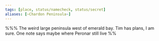```yaml
---
tags: [place, status/namecheck, status/secret]
aliases: [~Chardon Peninsula~]
---
```


%%% The weird large peninsula west of emerald bay. Tim has plans, I am sure. One note says maybe where Peronar still live %%